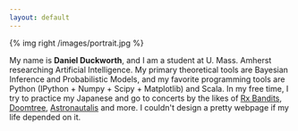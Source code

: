 ```yaml
---
layout: default
---
```


{% img right /images/portrait.jpg %}

My name is **Daniel Duckworth**, and I am a student at U. Mass. Amherst researching Artificial Intelligence.  My primary theoretical tools are Bayesian Inference and Probabilistic Models, and my favorite programming tools are Python (IPython + Numpy + Scipy + Matplotlib) and Scala.  In my free time, I try to practice my Japanese and go to concerts by the likes of [Rx Bandits](http://rxbandits.com/), [Doomtree](http://www.doomtree.net/), [Astronautalis](http://astronautalis.com/) and more.  I couldn't design a pretty webpage if my life depended on it.

